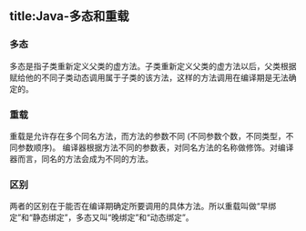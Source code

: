 title:Java-多态和重载
---

### 多态
多态是指子类重新定义父类的虚方法。子类重新定义父类的虚方法以后，父类根据赋给他的不同子类动态调用属于子类的该方法，这样的方法调用在编译期是无法确定的。

### 重载 
重载是允许存在多个同名方法，而方法的参数不同 (不同参数个数，不同类型，不同参数顺序)。 编译器根据方法不同的参数表，对同名方法的名称做修饰。对编译器而言，同名的方法会成为不同的方法。

### 区别  
两者的区别在于能否在编译期确定所要调用的具体方法。所以重载叫做“早绑定”和“静态绑定”，多态又叫“晚绑定”和“动态绑定”。